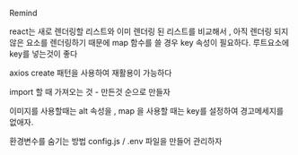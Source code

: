 Remind

react는 새로 렌더링할 리스트와 이미 렌더링 된 리스트를 비교해서 , 아직 렌더링 되지 않은 요소를 렌더링하기 때문에 map 함수를 쓸 경우 key 속성이 필요하다. 루트요소에 key를 넣는것이 좋다

axios create 패턴을 사용하여 재활용이 가능하다


import 할 때 가져오는 것 - 만든것 순으로 만들자

이미지를 사용할때는 alt 속성을 , map 을 사용할 때는 key를 설정하여 경고메세지를 없애자.


환경변수를 숨기는 방법 config.js  /  .env 파일을 만들어 관리하자
